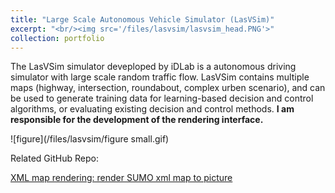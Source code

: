 ```yaml
---
title: "Large Scale Autonomous Vehicle Simulator (LasVSim)"
excerpt: "<br/><img src='/files/lasvsim/lasvsim_head.PNG'>"
collection: portfolio
---
```


The LasVSim simulator deveploped by iDLab is a autonomous driving simulator with large scale random traffic flow. LasVSim contains multiple maps (highway, intersection, roundabout, complex urben scenario), and can be used to generate training data for learning-based decision and control algorithms, or evaluating existing decision and control methods. **I am responsible for the development of the rendering interface.**

<!-- <div align=center>
<img src='/files/lasvsim/figure small.gif' width = 50%/>
</div> -->

![figure](/files/lasvsim/figure small.gif)

Related GitHub Repo:

[XML map rendering: render SUMO xml map to picture](https://github.com/mahaitongdae/xml_map_render)
